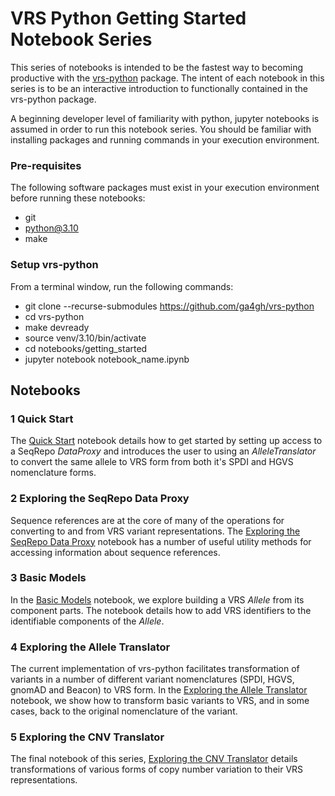 # VRS Python Getting Started Notebook Series
This series of notebooks is intended to be the fastest way to becoming productive with the 
[vrs-python](https://github.com/ga4gh/vrs-python) package. The 
intent of each notebook in this series is to be an interactive introduction to functionally contained in the vrs-python package.

A beginning developer level of familiarity with python, jupyter notebooks is assumed in order to run this notebook series. 
You should be familiar with installing packages and running commands in your execution environment.

### Pre-requisites
The following software packages must exist in your execution environment before running these notebooks:
* git
* python@3.10
* make

### Setup vrs-python
From a terminal window, run the following commands:
* git clone --recurse-submodules https://github.com/ga4gh/vrs-python
* cd vrs-python
* make devready
* source venv/3.10/bin/activate
* cd notebooks/getting_started 
* jupyter notebook notebook_name.ipynb

## Notebooks
### 1 Quick Start
The [Quick Start](1_Quick_Start.ipynb) notebook details how to get started by 
setting up access to a SeqRepo *DataProxy* and introduces the user to using an *AlleleTranslator* to convert
the same allele to VRS form from both it's SPDI and HGVS nomenclature forms. 
### 2 Exploring the SeqRepo Data Proxy
Sequence references are at the core of many of the operations for converting to and from VRS variant representations.
The [Exploring the SeqRepo Data Proxy](2_Exploring_the_SeqRepo_DataProxy.ipynb) notebook
has a number of useful utility methods for accessing information about sequence references.
### 3 Basic Models
In the [Basic Models](3_Basic_Models.ipynb) notebook, we explore building a VRS *Allele*
from its component parts. The notebook details how to add VRS identifiers to the identifiable components of the *Allele*.
### 4 Exploring the Allele Translator
The current implementation of vrs-python facilitates transformation of variants
in a number of different variant nomenclatures (SPDI, HGVS, gnomAD and Beacon) to VRS form. In the 
[Exploring the Allele Translator](4_Exploring_the_AlleleTranslator.ipynb) notebook, 
we show how to transform basic variants to VRS, and in some cases, back to the original nomenclature of the variant.
### 5 Exploring the CNV Translator
The final notebook of this series, 
[Exploring the CNV Translator](5_Exploring_the_CnvTranslator.ipynb) details transformations
of various forms of copy number variation to their VRS representations.





